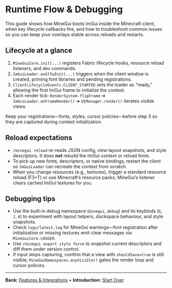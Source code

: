 # Runtime Flow & Debugging
This guide shows how MineGui boots ImGui inside the Minecraft client, when key lifecycle callbacks fire, and how to troubleshoot common issues so you can keep your overlays stable across reloads and restarts.

## Lifecycle at a glance
1. `MineGuiCore.init(...)` registers Fabric lifecycle hooks, resource reload listeners, and dev commands.
2. `ImGuiLoader.onGlfwInit(...)` triggers when the client window is created, priming font libraries and pending registrations.
3. `ClientLifecycleEvents.CLIENT_STARTED` sets the loader as “ready,” allowing the first ImGui frame to initialize the context.
4. Each render tick: `RenderSystem.flipFrame` ➜ `ImGuiLoader.onFrameRender()` ➜ `UIManager.render()` iterates visible views.

Keep your registrations—fonts, styles, cursor policies—before step 3 so they are captured during context initialization.

## Reload expectations
- `/minegui reload` re-reads JSON config, view layout snapshots, and style descriptors. It does **not** rebuild the ImGui context or reload fonts.
- To pick up new fonts, descriptors, or native bindings, restart the client so `ImGuiLoader` can recreate the context from scratch.
- When you change resources (e.g., textures), trigger a standard resource reload (F3+T) or use Minecraft’s resource packs; MineGui’s listener clears cached ImGui textures for you.

## Debugging tips
- Use the built-in debug namespace (`minegui_debug`) and its keybinds (`G`, `J`, `H`) to experiment with layout helpers, dockspace behaviour, and style snapshots.
- Check `logs/latest.log` for MineGui warnings—font registration after initialization or missing textures emit clear messages via `MineGuiCore.LOGGER`.
- Use `/minegui export style force` to snapshot current descriptors and diff them under version control.
- If input stops capturing, confirm that a view with `shouldSave=true` is still visible; `MineGuiNamespaces.anyVisible()` gates the render loop and cursor policies.

---

**Back:** [Features & Integrations](features.md) • **Introduction:** [Start Over](introduction.md)

